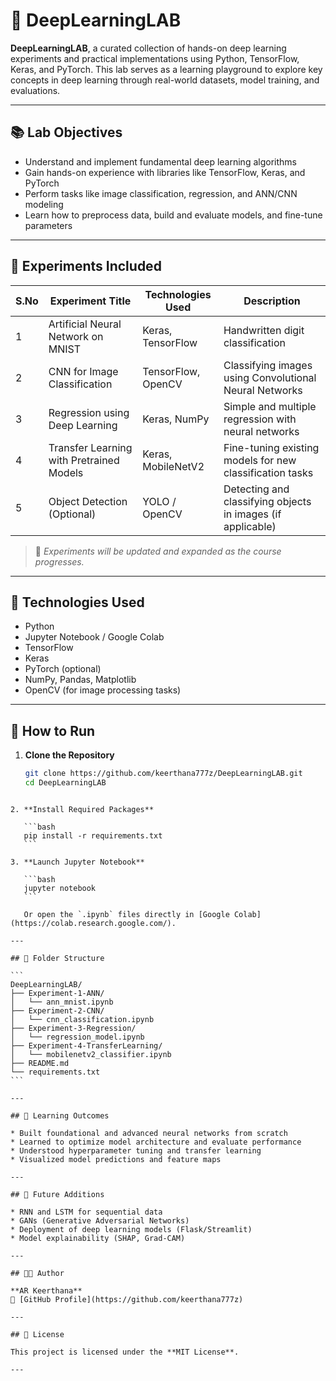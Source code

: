 
# 🧠 DeepLearningLAB

 **DeepLearningLAB**, a curated collection of hands-on deep learning experiments and practical implementations using Python, TensorFlow, Keras, and PyTorch. This lab serves as a learning playground to explore key concepts in deep learning through real-world datasets, model training, and evaluations.

---

## 📚 Lab Objectives

- Understand and implement fundamental deep learning algorithms
- Gain hands-on experience with libraries like TensorFlow, Keras, and PyTorch
- Perform tasks like image classification, regression, and ANN/CNN modeling
- Learn how to preprocess data, build and evaluate models, and fine-tune parameters

---

## 🧪 Experiments Included

| S.No | Experiment Title                                | Technologies Used      | Description |
|------|--------------------------------------------------|------------------------|-------------|
| 1    | Artificial Neural Network on MNIST              | Keras, TensorFlow      | Handwritten digit classification |
| 2    | CNN for Image Classification                    | TensorFlow, OpenCV     | Classifying images using Convolutional Neural Networks |
| 3    | Regression using Deep Learning                  | Keras, NumPy           | Simple and multiple regression with neural networks |
| 4    | Transfer Learning with Pretrained Models        | Keras, MobileNetV2     | Fine-tuning existing models for new classification tasks |
| 5    | Object Detection (Optional)                     | YOLO / OpenCV          | Detecting and classifying objects in images (if applicable) |

> 📌 _Experiments will be updated and expanded as the course progresses._

---

## 🔧 Technologies Used

- Python
- Jupyter Notebook / Google Colab
- TensorFlow
- Keras
- PyTorch (optional)
- NumPy, Pandas, Matplotlib
- OpenCV (for image processing tasks)

---

## 🚀 How to Run

1. **Clone the Repository**
   ```bash
   git clone https://github.com/keerthana777z/DeepLearningLAB.git
   cd DeepLearningLAB
````

2. **Install Required Packages**

   ```bash
   pip install -r requirements.txt
   ```

3. **Launch Jupyter Notebook**

   ```bash
   jupyter notebook
   ```

   Or open the `.ipynb` files directly in [Google Colab](https://colab.research.google.com/).

---

## 📁 Folder Structure

```
DeepLearningLAB/
├── Experiment-1-ANN/
│   └── ann_mnist.ipynb
├── Experiment-2-CNN/
│   └── cnn_classification.ipynb
├── Experiment-3-Regression/
│   └── regression_model.ipynb
├── Experiment-4-TransferLearning/
│   └── mobilenetv2_classifier.ipynb
├── README.md
└── requirements.txt
```

---

## 🎯 Learning Outcomes

* Built foundational and advanced neural networks from scratch
* Learned to optimize model architecture and evaluate performance
* Understood hyperparameter tuning and transfer learning
* Visualized model predictions and feature maps

---

## 📌 Future Additions

* RNN and LSTM for sequential data
* GANs (Generative Adversarial Networks)
* Deployment of deep learning models (Flask/Streamlit)
* Model explainability (SHAP, Grad-CAM)

---

## 👩‍💻 Author

**AR Keerthana**
🔗 [GitHub Profile](https://github.com/keerthana777z)

---

## 📄 License

This project is licensed under the **MIT License**.

---

````
